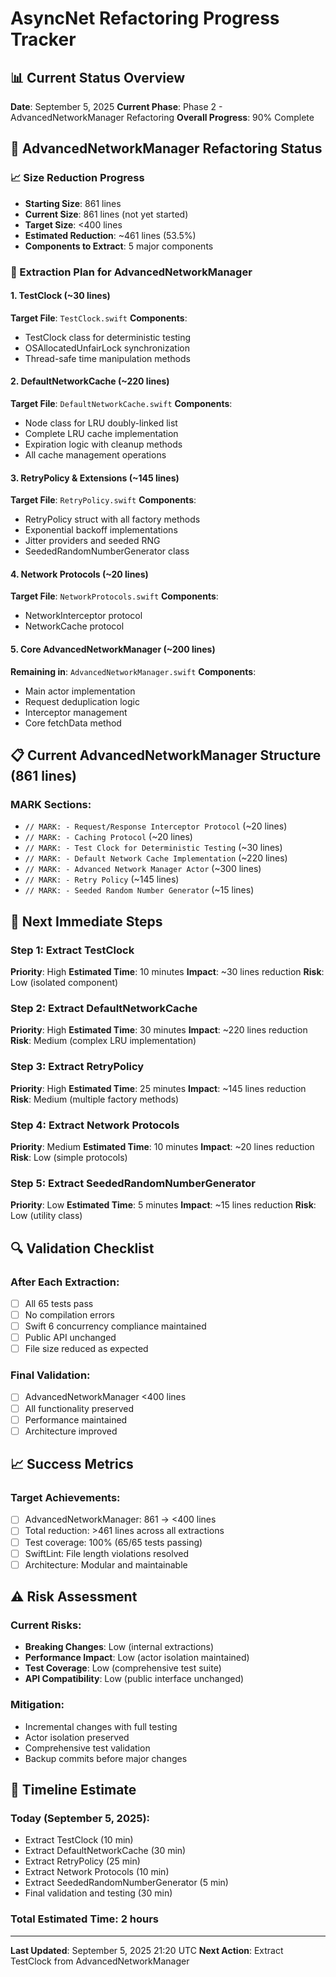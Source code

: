 # AsyncNet Refactoring Progress Tracker

## 📊 Current Status Overview
**Date**: September 5, 2025
**Current Phase**: Phase 2 - AdvancedNetworkManager Refactoring
**Overall Progress**: 90% Complete

## 🎯 AdvancedNetworkManager Refactoring Status

### 📈 Size Reduction Progress
- **Starting Size**: 861 lines
- **Current Size**: 861 lines (not yet started)
- **Target Size**: <400 lines
- **Estimated Reduction**: ~461 lines (53.5%)
- **Components to Extract**: 5 major components

### 🎯 Extraction Plan for AdvancedNetworkManager

#### 1. TestClock (~30 lines)
**Target File**: `TestClock.swift`
**Components**:
- TestClock class for deterministic testing
- OSAllocatedUnfairLock synchronization
- Thread-safe time manipulation methods

#### 2. DefaultNetworkCache (~220 lines)
**Target File**: `DefaultNetworkCache.swift`
**Components**:
- Node class for LRU doubly-linked list
- Complete LRU cache implementation
- Expiration logic with cleanup methods
- All cache management operations

#### 3. RetryPolicy & Extensions (~145 lines)
**Target File**: `RetryPolicy.swift`
**Components**:
- RetryPolicy struct with all factory methods
- Exponential backoff implementations
- Jitter providers and seeded RNG
- SeededRandomNumberGenerator class

#### 4. Network Protocols (~20 lines)
**Target File**: `NetworkProtocols.swift`
**Components**:
- NetworkInterceptor protocol
- NetworkCache protocol

#### 5. Core AdvancedNetworkManager (~200 lines)
**Remaining in**: `AdvancedNetworkManager.swift`
**Components**:
- Main actor implementation
- Request deduplication logic
- Interceptor management
- Core fetchData method

## 📋 Current AdvancedNetworkManager Structure (861 lines)

### MARK Sections:
- `// MARK: - Request/Response Interceptor Protocol` (~20 lines)
- `// MARK: - Caching Protocol` (~20 lines)
- `// MARK: - Test Clock for Deterministic Testing` (~30 lines)
- `// MARK: - Default Network Cache Implementation` (~220 lines)
- `// MARK: - Advanced Network Manager Actor` (~300 lines)
- `// MARK: - Retry Policy` (~145 lines)
- `// MARK: - Seeded Random Number Generator` (~15 lines)

## 🎯 Next Immediate Steps

### Step 1: Extract TestClock
**Priority**: High
**Estimated Time**: 10 minutes
**Impact**: ~30 lines reduction
**Risk**: Low (isolated component)

### Step 2: Extract DefaultNetworkCache
**Priority**: High
**Estimated Time**: 30 minutes
**Impact**: ~220 lines reduction
**Risk**: Medium (complex LRU implementation)

### Step 3: Extract RetryPolicy
**Priority**: High
**Estimated Time**: 25 minutes
**Impact**: ~145 lines reduction
**Risk**: Medium (multiple factory methods)

### Step 4: Extract Network Protocols
**Priority**: Medium
**Estimated Time**: 10 minutes
**Impact**: ~20 lines reduction
**Risk**: Low (simple protocols)

### Step 5: Extract SeededRandomNumberGenerator
**Priority**: Low
**Estimated Time**: 5 minutes
**Impact**: ~15 lines reduction
**Risk**: Low (utility class)

## 🔍 Validation Checklist

### After Each Extraction:
- [ ] All 65 tests pass
- [ ] No compilation errors
- [ ] Swift 6 concurrency compliance maintained
- [ ] Public API unchanged
- [ ] File size reduced as expected

### Final Validation:
- [ ] AdvancedNetworkManager <400 lines
- [ ] All functionality preserved
- [ ] Performance maintained
- [ ] Architecture improved

## 📈 Success Metrics

### Target Achievements:
- [ ] AdvancedNetworkManager: 861 → <400 lines
- [ ] Total reduction: >461 lines across all extractions
- [ ] Test coverage: 100% (65/65 tests passing)
- [ ] SwiftLint: File length violations resolved
- [ ] Architecture: Modular and maintainable

## ⚠️ Risk Assessment

### Current Risks:
- **Breaking Changes**: Low (internal extractions)
- **Performance Impact**: Low (actor isolation maintained)
- **Test Coverage**: Low (comprehensive test suite)
- **API Compatibility**: Low (public interface unchanged)

### Mitigation:
- Incremental changes with full testing
- Actor isolation preserved
- Comprehensive test validation
- Backup commits before major changes

## 📅 Timeline Estimate

### Today (September 5, 2025):
- Extract TestClock (10 min)
- Extract DefaultNetworkCache (30 min)
- Extract RetryPolicy (25 min)
- Extract Network Protocols (10 min)
- Extract SeededRandomNumberGenerator (5 min)
- Final validation and testing (30 min)

### Total Estimated Time: 2 hours

---

**Last Updated**: September 5, 2025 21:20 UTC
**Next Action**: Extract TestClock from AdvancedNetworkManager